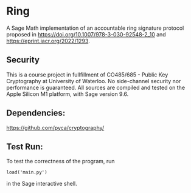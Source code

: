 # Ring

A Sage Math implementation of an accountable ring signature protocol proposed in https://doi.org/10.1007/978-3-030-92548-2_10 and https://eprint.iacr.org/2022/1293.

## Security

This is a course project in fullfillment of CO485/685 - Public Key Cryptography at University of Waterloo. No side-channel security nor performance is guaranteed. All sources are compiled and tested on the Apple Silicon M1 platform, with Sage version 9.6.

## Dependencies:

https://github.com/pyca/cryptography/

## Test Run:

To test the correctness of the program, run

```
load('main.py')
```

in the Sage interactive shell.

